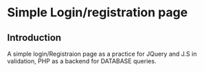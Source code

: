# Simple Login/registration page

## Introduction
A simple login/Registraion page as a practice for JQuery and J.S in validation, PHP as a backend for DATABASE queries.
